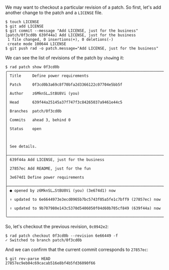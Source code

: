 We may want to checkout a particular revision of a patch.
So first, let's add another change to the patch and a `LICENSE` file.

```
$ touch LICENSE
$ git add LICENSE
$ git commit --message "Add LICENSE, just for the business"
[patch/0f3cd0b 639f44a] Add LICENSE, just for the business
 1 file changed, 0 insertions(+), 0 deletions(-)
 create mode 100644 LICENSE
$ git push rad -o patch.message="Add LICENSE, just for the business"
```

We can see the list of revisions of the patch by `show`ing it:

```
$ rad patch show 0f3cd0b
╭─────────────────────────────────────────────────────────────────────╮
│ Title     Define power requirements                                 │
│ Patch     0f3cd0b3a69c8f70bfa2d3366122c07704e5bb5f                  │
│ Author    z6MknSL…StBU8Vi (you)                                     │
│ Head      639f44a25145a37f747f3c84265037a9461e44c5                  │
│ Branches  patch/0f3cd0b                                             │
│ Commits   ahead 3, behind 0                                         │
│ Status    open                                                      │
│                                                                     │
│ See details.                                                        │
├─────────────────────────────────────────────────────────────────────┤
│ 639f44a Add LICENSE, just for the business                          │
│ 27857ec Add README, just for the fun                                │
│ 3e674d1 Define power requirements                                   │
├─────────────────────────────────────────────────────────────────────┤
│ ● opened by z6MknSL…StBU8Vi (you) (3e674d1) now                     │
│ ↑ updated to 6e6644973e3ecd0965b7bc5743f05a5fe1c7bff9 (27857ec) now │
│ ↑ updated to 9b707980e143c5370d5406050f04d60b705cf849 (639f44a) now │
╰─────────────────────────────────────────────────────────────────────╯
```

So, let's checkout the previous revision, `0c0942e2`:

```
$ rad patch checkout 0f3cd0b --revision 6e66449 -f
✓ Switched to branch patch/0f3cd0b
```

And we can confirm that the current commit corresponds to `27857ec`:

```
$ git rev-parse HEAD
27857ec9eb04c69cacab516e8bf4b5fd36090f66
```
